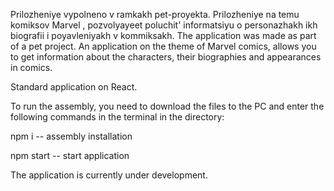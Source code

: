 Prilozheniye vypolneno v ramkakh pet-proyekta. Prilozheniye na temu komiksov Marvel , pozvolyayeet poluchit' informatsiyu o personazhakh ikh biografii i poyavleniyakh v kommiksakh.
The application was made as part of a pet project. An application on the theme of Marvel comics, allows you to get information about the characters, their biographies and appearances in comics.

Standard application on React.

To run the assembly, you need to download the files to the PC and enter the following commands in the terminal in the directory:

npm i -- assembly installation

npm start -- start application

The application is currently under development.
